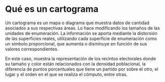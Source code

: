 # Qué es un cartograma

Un cartograma es un mapa o diagrama que muestra datos de cantidad asociados a sus respectivas áreas. Lo hace modificando los tamaños de las unidades de enumeración. La información se aporta mediante la distorsión de las superficies reales, utilizando cada superficie de enumeración como un símbolo proporcional, que aumenta o disminuye en función de sus valores correspondientes. 

En este caso, muestra la representación de los recintos electorales donde su tamaño y color están relacionados con la densidad poblacional, la diferencia de puntos porcentuales que tiene un partido por sobre el otro, el lugar y el orden en el que se realiza el cómputo, entre otras. 

